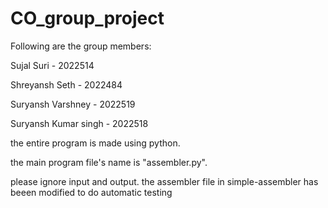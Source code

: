 # CO_group_project
Following are the group members:

Sujal Suri - 2022514

Shreyansh Seth - 2022484

Suryansh Varshney - 2022519

Suryansh Kumar singh - 2022518





the entire program is made using python.

the main program file's name is "assembler.py".


please ignore input and output.
the assembler file in simple-assembler has beeen modified to do automatic testing
